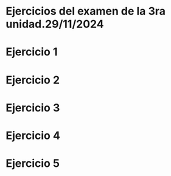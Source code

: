 # Ejercicios del examen de la 3ra unidad.29/11/2024

# Ejercicio 1

# Ejercicio 2 

# Ejercicio 3 

# Ejercicio 4

# Ejercicio 5 
